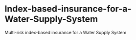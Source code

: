 # Index-based-insurance-for-a-Water-Supply-System
Multi-risk index-based insurance for a Water Supply System
